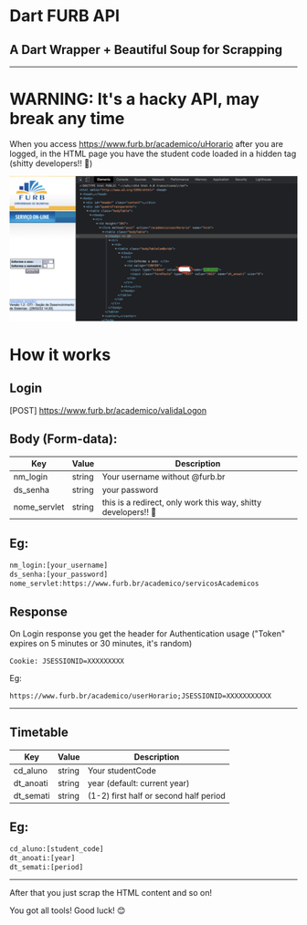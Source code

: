 # Dart FURB API
## A Dart Wrapper + Beautiful Soup for Scrapping

- - -

# WARNING:  It's a hacky API, may break any time

When you access https://www.furb.br/academico/uHorario after you are logged, in the HTML page you have the student code loaded in a hidden tag (shitty developers!! 💩)

![](bad_developers.png)

# How it works

## Login

[POST] https://www.furb.br/academico/validaLogon

## Body (Form-data):

| Key       | Value      | Description
------------|------------|-------------
nm_login     | string    | Your username without @furb.br
ds_senha     | string    | your password
nome_servlet | string    | this is a redirect, only work this way, shitty developers!! 💩

## Eg:
```
nm_login:[your_username]
ds_senha:[your_password]
nome_servlet:https://www.furb.br/academico/servicosAcademicos
```

## Response

On Login response you get the header for Authentication usage ("Token" expires on 5 minutes or 30 minutes, it's random)

```curl
Cookie: JSESSIONID=XXXXXXXXX
```

Eg:

```url
https://www.furb.br/academico/userHorario;JSESSIONID=XXXXXXXXXXX
```

---

## Timetable

| Key       | Value     | Description
------------|-----------|-------------
cd_aluno    | string    | Your studentCode
dt_anoati   | string    | year (default: current year)
dt_semati   | string    | (1-2) first half or second half period

## Eg:
```
cd_aluno:[student_code]
dt_anoati:[year]
dt_semati:[period]
```

---

After that you just scrap the HTML content and so on!

You got all tools! Good luck! 😊